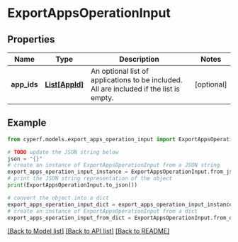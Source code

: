 # ExportAppsOperationInput


## Properties

Name | Type | Description | Notes
------------ | ------------- | ------------- | -------------
**app_ids** | [**List[AppId]**](AppId.md) | An optional list of applications to be included. All are included if the list is empty. | [optional] 

## Example

```python
from cyperf.models.export_apps_operation_input import ExportAppsOperationInput

# TODO update the JSON string below
json = "{}"
# create an instance of ExportAppsOperationInput from a JSON string
export_apps_operation_input_instance = ExportAppsOperationInput.from_json(json)
# print the JSON string representation of the object
print(ExportAppsOperationInput.to_json())

# convert the object into a dict
export_apps_operation_input_dict = export_apps_operation_input_instance.to_dict()
# create an instance of ExportAppsOperationInput from a dict
export_apps_operation_input_from_dict = ExportAppsOperationInput.from_dict(export_apps_operation_input_dict)
```
[[Back to Model list]](../README.md#documentation-for-models) [[Back to API list]](../README.md#documentation-for-api-endpoints) [[Back to README]](../README.md)


